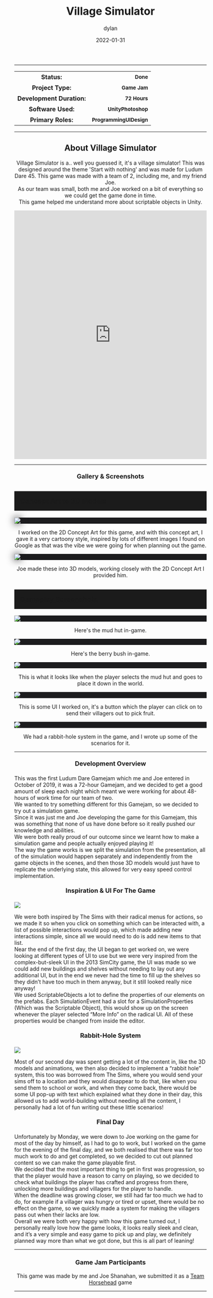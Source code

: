﻿---
layout: post
title:  "Village Simulator"
type: "Game Development Blog"
color: "background-color: seagreen"
summary: "Village Simulator is a.. well you guessed it, it's a village simulator! This was designed around the theme 'Start with nothing' <small>(Ludum Dare 45)</small>"
author: dylan
date: '2022-01-31'
category: ['game-development', 'game-jam', 'unity']
thumbnail: /assets/img/posts/VillageSim/villagesimulator.png
keywords: villagesim, village, sim, indie
permalink: /blog/village-simulator/
usemathjax: true
published: false
---

<hr>
<!--- ------------------ -->
<!--- Status of the game -->
<!--- ------------------ -->
<div class="table-mobile">
    <table>
        <tr>
            <th style="border: 0px !important">Status:</th>
            <th style="text-align:right; border: 0px !important"><small class="btn btn-col status-button">Done</small></th>
        </tr>
        <tr>
            <th style="border: 0px !important">Project Type:</th> 
            <th style="text-align:right; border: 0px !important"><small class="btn btn-col status-button">Game Jam</small></th>
        </tr>
        <tr>
            <th style="border: 0px !important">Development Duration:</th>
            <th style="text-align:right; border: 0px !important"><small class="btn btn-col status-button">72 Hours</small></th>
        </tr>
        <tr>
            <th style="border: 0px !important">Software Used:</th>
            <th style="text-align:right; border: 0px !important"><small class="btn btn-col status-button">Unity</small><small class="btn btn-col status-button">Photoshop</small></th>
        </tr>
        <tr>
            <th style="border: 0px !important">Primary Roles:</th>
            <th style="text-align:right; border: 0px !important"><small class="btn btn-col status-button">Programming</small><small class="btn btn-col status-button">UI</small><small class="btn btn-col status-button">Design</small></th>
        </tr>
    </table>
</div>


<hr>
<!--- ---------------------------- -->
<!--- Main description of the game -->
<!--- ---------------------------- -->
<div class = "card">
    <h2 style="text-align: center;">About Village Simulator</h2>
    <p style="text-align: center;">Village Simulator is a.. well you guessed it, it's a village simulator! This was designed around the theme 'Start with nothing' and was made for Ludum Dare 45. This game was made with a team of 2, including me, and my friend Joe. <br /> As our team was small, both me and Joe worked on a bit of everything so we could get the game done in time. <br /> This game helped me understand more about scriptable objects in Unity.</p>
</div>

<!--- ------------------------------------ -->
<!--- Embed or Youtube Footage of the game -->
<!--- ------------------------------------ -->
<div style="text-align: center;"> <iframe frameborder="0" src="https://itch.io/embed-upload/3491873?color=333333" allowfullscreen="" width="100%" height="650"><a href="https://horsehead.itch.io/village-simulation-game";  width="100%">Play Village Simulation Game on itch.io</a></iframe> </div>

<hr>
<!--- ------------------------------------ -->
<!--- Gallery and screenshots for the game -->
<!--- ------------------------------------ -->
<h3 style="text-align:center; margin-top: 20px; margin-bottom: 20px">Gallery & Screenshots</h3>
<div class="panel-heading active" role="tab" id="headingOne">
    <h2 class="panel-title" style="word-wrap: normal; padding: 15px; background-color: #1b1b1b">
    <a role="button" data-toggle="collapse" data-parent="#accordion" href="#collapseConceptTo3D" aria-expanded="true" aria-controls="collapseConceptTo3D" style="font-size: 18px; padding: 0px !important">
        Concept Art to 3D Models
    </a>
    </h2>                                
</div>
<div id="collapseConceptTo3D" class="panel-collapse collapse" role="tabpanel" aria-labelledby="headingOne">
    <div class="panel-body">
        <div class = "widcard" style="background-color: #1c1c1e; margin-bottom: 0px !important">
            <img src="/assets/img/posts/VillageSim/1.png" style="max-width: -webkit-fill-available; box-shadow: 0px 0px 20px #202022;">
        </div>
        <p style="text-align: center">I worked on the 2D Concept Art for this game, and with this concept art, I gave it a very cartoony style, inspired by lots of different images I found on Google as that was the vibe we were going for when planning out the game.</p>
        <div class = "widcard" style="background-color: #1c1c1e; margin-bottom: 0px !important">
            <img src="/assets/img/posts/VillageSim/0.png" style="max-width: -webkit-fill-available; box-shadow: 0px 0px 20px #202022;">
        </div>
        <p style="text-align: center">Joe made these into 3D models, working closely with the 2D Concept Art I provided him.</p>
    </div>
</div>
<div class="panel-heading active" role="tab" id="headingTwo">
    <h2 class="panel-title" style="word-wrap: normal; padding: 15px; background-color: #1b1b1b">
    <a role="button" data-toggle="collapse" data-parent="#accordion" href="#collapseGameplayScreenshot" aria-expanded="true" aria-controls="collapseGameplayScreenshot" style="font-size: 18px; padding: 0px !important">
        Gameplay Screenshots
    </a>
    </h2>                                
</div>
<div id="collapseGameplayScreenshot" class="panel-collapse collapse" role="tabpanel" aria-labelledby="headingTwo">
    <div class="panel-body">
        <div class = "widcard" style="background-color: #1c1c1e; margin-bottom: 0px !important">
            <img src="/assets/img/posts/VillageSim/2.png" style="max-width: -webkit-fill-available;">
        </div>
        <p style="text-align: center">Here's the mud hut in-game.</p>
        <div class = "widcard" style="background-color: #1c1c1e; margin-bottom: 0px !important">
            <img src="/assets/img/posts/VillageSim/6.png" style="max-width: -webkit-fill-available; border-radius: 25px;">
        </div>
        <p style="text-align: center">Here's the berry bush in-game.</p>        
        <div class = "widcard" style="background-color: #1c1c1e; margin-bottom: 0px !important">
            <img src="/assets/img/posts/VillageSim/3.png" style="max-width: -webkit-fill-available; border-radius: 25px;">
        </div>
        <p style="text-align: center">This is what it looks like when the player selects the mud hut and goes to place it down in the world.</p>
        <div class = "widcard" style="background-color: #1c1c1e; margin-bottom: 0px !important">
            <img src="/assets/img/posts/VillageSim/9.png" style="max-width: -webkit-fill-available; border-radius: 25px;">
        </div>
        <p style="text-align: center">This is some UI I worked on, it's a button which the player can click on to send their villagers out to pick fruit.</p>
        <div class = "widcard" style="background-color: #1c1c1e; margin-bottom: 0px !important">
            <img src="/assets/img/posts/VillageSim/4.png" style="max-width: -webkit-fill-available; border-radius: 25px;">
        </div>
        <p style="text-align: center">We had a rabbit-hole system in the game, and I wrote up some of the scenarios for it.</p>
    </div>
</div>

<hr>
<!--- ------------------------------------------------------- -->
<!--- Development overviews for the game, to give an insight. -->
<!--- ------------------------------------------------------- -->
<h3 style="text-align:center; margin-top: 20px; margin-bottom: 20px">Development Overview</h3>
<p>This was the first Ludum Dare Gamejam which me and Joe entered in October of 2019, it was a 72-hour Gamejam, and we decided to get a good amount of sleep each night which meant we were working for about 48-hours of work time for our team of two. <br /> We wanted to try something different for this Gamejam, so we decided to try out a simulation game. <br /> Since it was just me and Joe developing the game for this Gamejam, this was something that none of us have done before so it really pushed our knowledge and abilities.  <br /> We were both really proud of our outcome since we learnt how to make a simulation game and people actually enjoyed playing it! <br /> The way the game works is we split the simulation from the presentation, all of the simulation would happen separately and independently from the game objects in the scenes, and then those 3D models would just have to replicate the underlying state, this allowed for very easy speed control implementation.</p>

<h3 style="text-align:center; margin-top: 20px; margin-bottom: 20px">Inspiration & UI For The Game</h3>
<img class="image-heading" src="/assets/img/posts/VillageSim/uiinspo.png">
<p>We were both inspired by The Sims with their radical menus for actions, so we made it so when you click on something which can be interacted with, a list of possible interactions would pop up, which made adding new interactions simple, since all we would need to do is add new items to that list.<br />
Near the end of the first day, the UI began to get worked on, we were looking at different types of UI to use but we were very inspired from the complex-but-sleek UI in the 2013 SimCity game, the UI was made so we could add new buildings and shelves without needing to lay out any additional UI, but in the end we never had the time to fill up the shelves so they didn’t have too much in them anyway, but it still looked really nice anyway!<br />
We used ScriptableObjects a lot to define the properties of our elements on the prefabs.
Each SimulationEvent had a slot for a SimulationProperties (Which was the Scriptable Object), this would show up on the screen whenever the player selected “More Info” on the radical UI. All of these properties would be changed from inside the editor.</p>

<h3 style="text-align:center; margin-top: 20px; margin-bottom: 20px">Rabbit-Hole System</h3>
<img class="image-heading" src="/assets/img/posts/VillageSim/rabbithole.png">
<p>Most of our second day was spent getting a lot of the content in, like the 3D models and animations, we then also decided to implement a “rabbit hole” system, this too was borrowed from The Sims, where you would send your sims off to a location and they would disappear to do that, like when you send them to school or work, and when they come back, there would be some UI pop-up with text which explained what they done in their day, this allowed us to add world-building without needing all the content, I personally had a lot of fun writing out these little scenarios!</p>

<h3 style="text-align:center; margin-top: 20px; margin-bottom: 20px">Final Day</h3>
<p>Unfortunately by Monday, we were down to Joe working on the game for most of the day by himself, as I had to go to work, but I worked on the game for the evening of the final day, and we both realised that there was far too much work to do and get completed, so we decided to cut out planned content so we can make the game playable first. <br />
We decided that the most important thing to get in first was progression, so that the player would have a reason to carry on playing, so we decided to check what buildings the player has crafted and progress from there, unlocking more buildings and villagers for the player to handle. <br />
When the deadline was growing closer, we still had far too much we had to do, for example if a villager was hungry or tired or upset, there would be no effect on the game, so we quickly made a system for making the villagers pass out when their lacks are low. <br />
Overall we were both very happy with how this game turned out, I personally really love how the game looks, it looks really sleek and clean, and it’s a very simple and easy game to pick up and play, we definitely planned way more than what we got done, but this is all part of leaning!</p>

<hr>
<!--- ------- -->
<!--- Credits -->
<!--- ------- -->
<h3 style="text-align:center">Game Jam Participants</h3>
<p style="text-align:center">This game was made by me and Joe Shanahan, we submitted it as a <a class = "a-text" href="/blog/authors/teamhorsehead" target="_blank">Team Horsehead</a> game</p> 

<hr>
